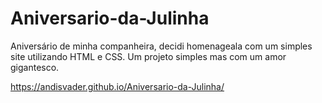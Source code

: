 # Aniversario-da-Julinha

Aniversário de minha companheira, decidi homenageala com um simples site utilizando HTML e CSS. 
Um projeto simples mas com um amor gigantesco. 

https://andisvader.github.io/Aniversario-da-Julinha/
